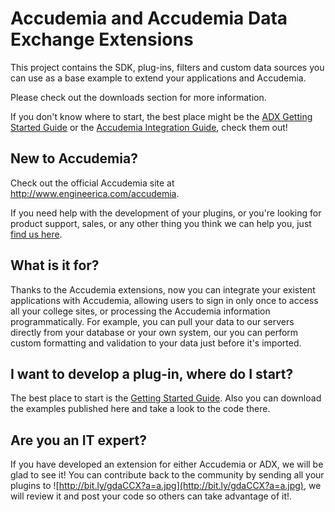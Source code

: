 # Accudemia and Accudemia Data Exchange Extensions #

This project contains the SDK, plug-ins, filters and custom data sources you can use as a base example to extend your applications and Accudemia.

Please check out the downloads section for more information.

If you don't know where to start, the best place might be the [ADX Getting Started Guide](https://github.com/engineerica/accudemiaext/wiki/ADXGettingStarted) or the [Accudemia Integration Guide](https://github.com/engineerica/accudemiaext/wiki/AccudemiaIntegration), check them out!


## New to Accudemia? ##

Check out the official Accudemia site at http://www.engineerica.com/accudemia.

If you need help with the development of your plugins, or you're looking for product support, sales, or any other thing you think we can help you, just [find us here](http://www.engineerica.com/accudemia/support).


## What is it for? ##

Thanks to the Accudemia extensions, now you can integrate your existent applications with Accudemia, allowing users to sign in only once to access all your college sites, or processing the Accudemia information programmatically. For example, you can pull your data to our servers directly from your database or your own system, our you can perform custom formatting and validation to your data just before it's imported.

## I want to develop a plug-in, where do I start? ##

The best place to start is the [Getting Started Guide](https://github.com/engineerica/accudemiaext/wiki/ADXGettingStarted). Also you can download the examples published here and take a look to the code there.

## Are you an IT expert? ##

If you have developed an extension for either Accudemia or ADX, we will be glad to see it!
You can contribute back to the community by sending all your plugins to ![http://bit.ly/gdaCCX?a=a.jpg](http://bit.ly/gdaCCX?a=a.jpg), we will review it and post your code so others can take advantage of it!.
